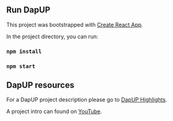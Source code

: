 ## Run DapUP

This project was bootstrapped with [Create React App](https://github.com/facebook/create-react-app).

In the project directory, you can run:

### `npm install`

### `npm start`

## DapUP resources

For a DapUP project description please go to
 [DapUP Highlights](https://github.com/dapyourUP/dapUP/blob/main/dapUPhighlights.pdf).
 
A project intro can found on [YouTube](https://www.youtube.com/watch?v=eF8DfRRavKo).


